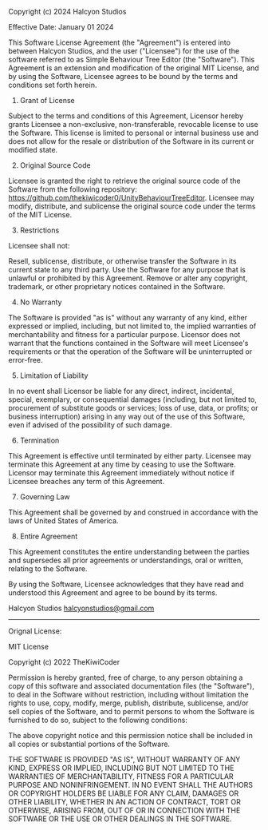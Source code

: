 Copyright (c) 2024 Halcyon Studios

Effective Date: January 01 2024

This Software License Agreement (the "Agreement") is entered into between Halcyon Studios, and the user ("Licensee") for the use of the software referred to as Simple Behaviour Tree Editor (the "Software"). This Agreement is an extension and modification of the original MIT License, and by using the Software, Licensee agrees to be bound by the terms and conditions set forth herein.

1. Grant of License

Subject to the terms and conditions of this Agreement, Licensor hereby grants Licensee a non-exclusive, non-transferable, revocable license to use the Software. This license is limited to personal or internal business use and does not allow for the resale or distribution of the Software in its current or modified state.

2. Original Source Code

Licensee is granted the right to retrieve the original source code of the Software from the following repository: https://github.com/thekiwicoder0/UnityBehaviourTreeEditor. Licensee may modify, distribute, and sublicense the original source code under the terms of the MIT License.

3. Restrictions

Licensee shall not:

Resell, sublicense, distribute, or otherwise transfer the Software in its current state to any third party.
Use the Software for any purpose that is unlawful or prohibited by this Agreement.
Remove or alter any copyright, trademark, or other proprietary notices contained in the Software.

4. No Warranty

The Software is provided "as is" without any warranty of any kind, either expressed or implied, including, but not limited to, the implied warranties of merchantability and fitness for a particular purpose. Licensor does not warrant that the functions contained in the Software will meet Licensee's requirements or that the operation of the Software will be uninterrupted or error-free.

5. Limitation of Liability

In no event shall Licensor be liable for any direct, indirect, incidental, special, exemplary, or consequential damages (including, but not limited to, procurement of substitute goods or services; loss of use, data, or profits; or business interruption) arising in any way out of the use of this Software, even if advised of the possibility of such damage.

6. Termination

This Agreement is effective until terminated by either party. Licensee may terminate this Agreement at any time by ceasing to use the Software. Licensor may terminate this Agreement immediately without notice if Licensee breaches any term of this Agreement.

7. Governing Law

This Agreement shall be governed by and construed in accordance with the laws of United States of America.

8. Entire Agreement

This Agreement constitutes the entire understanding between the parties and supersedes all prior agreements or understandings, oral or written, relating to the Software.

By using the Software, Licensee acknowledges that they have read and understood this Agreement and agree to be bound by its terms.

Halcyon Studios 
halcyonstudios@gmail.com

-----------------------------------------------------------------------------------------------------

Orignal License:

MIT License

Copyright (c) 2022 TheKiwiCoder

Permission is hereby granted, free of charge, to any person obtaining a copy
of this software and associated documentation files (the "Software"), to deal
in the Software without restriction, including without limitation the rights
to use, copy, modify, merge, publish, distribute, sublicense, and/or sell
copies of the Software, and to permit persons to whom the Software is
furnished to do so, subject to the following conditions:

The above copyright notice and this permission notice shall be included in all
copies or substantial portions of the Software.

THE SOFTWARE IS PROVIDED "AS IS", WITHOUT WARRANTY OF ANY KIND, EXPRESS OR
IMPLIED, INCLUDING BUT NOT LIMITED TO THE WARRANTIES OF MERCHANTABILITY,
FITNESS FOR A PARTICULAR PURPOSE AND NONINFRINGEMENT. IN NO EVENT SHALL THE
AUTHORS OR COPYRIGHT HOLDERS BE LIABLE FOR ANY CLAIM, DAMAGES OR OTHER
LIABILITY, WHETHER IN AN ACTION OF CONTRACT, TORT OR OTHERWISE, ARISING FROM,
OUT OF OR IN CONNECTION WITH THE SOFTWARE OR THE USE OR OTHER DEALINGS IN THE
SOFTWARE.